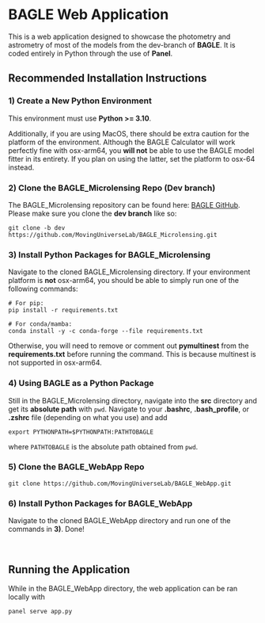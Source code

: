 # BAGLE Web Application
This is a web application designed to showcase the photometry and astrometry of most of the models from the dev-branch of **BAGLE**. It is coded entirely in Python through the use of **Panel**.

## Recommended Installation Instructions
### 1) Create a New Python Environment
This environment must use **Python >= 3.10**. 

Additionally, if you are using MacOS, there should be extra caution for the platform of the environment. Although the BAGLE Calculator will work perfectly fine with osx-arm64, you **will not** be able to use the BAGLE model fitter in its entirety. If you plan on using the latter, set the platform to osx-64 instead.

### 2) Clone the BAGLE_Microlensing Repo (Dev branch)
The BAGLE_Microlensing repository can be found here: [BAGLE GitHub](https://github.com/MovingUniverseLab/BAGLE_Microlensing/tree/dev). Please make sure you clone the **dev branch** like so:
```
git clone -b dev https://github.com/MovingUniverseLab/BAGLE_Microlensing.git
```

### 3) Install Python Packages for BAGLE_Microlensing
Navigate to the cloned BAGLE_Microlensing directory.
If your environment platform is **not** osx-arm64, you should be able to simply run one of the following commands:
```
# For pip:
pip install -r requirements.txt

# For conda/mamba:
conda install -y -c conda-forge --file requirements.txt
```
Otherwise, you will need to remove or comment out **pymultinest** from the **requirements.txt** before running the command. This is because multinest is not supported in osx-arm64.

### 4) Using BAGLE as a Python Package
Still in the BAGLE_Microlensing directory, navigate into the **src** directory and get its **absolute path** with ```pwd```.
Navigate to your **.bashrc**, **.bash_profile**, or **.zshrc** file (depending on what you use) and add
```
export PYTHONPATH=$PYTHONPATH:PATHTOBAGLE
```
where ```PATHTOBAGLE``` is the absolute path obtained from ```pwd```.

### 5) Clone the BAGLE_WebApp Repo
```
git clone https://github.com/MovingUniverseLab/BAGLE_WebApp.git
```

### 6) Install Python Packages for BAGLE_WebApp
Navigate to the cloned BAGLE_WebApp directory and run one of the commands in **3)**. Done!

</br>

## Running the Application
While in the BAGLE_WebApp directory, the web application can be ran locally with
```
panel serve app.py
```

